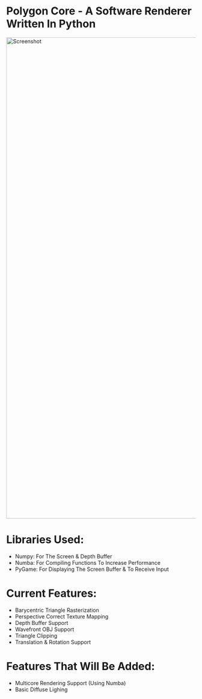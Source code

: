 # Polygon Core - A Software Renderer Written In Python

<img width="1280" alt="Screenshot" src="https://user-images.githubusercontent.com/92179479/221653845-8d29ceae-f86e-4395-9f52-b38e4775c011.png">


# Libraries Used:
  - Numpy: For The Screen & Depth Buffer
  - Numba: For Compiling Functions To Increase Performance
  - PyGame: For Displaying The Screen Buffer & To Receive Input

# Current Features:
  - Barycentric Triangle Rasterization
  - Perspective Correct Texture Mapping
  - Depth Buffer Support
  - Wavefront OBJ Support
  - Triangle Clipping
  - Translation & Rotation Support

# Features That Will Be Added:
  - Multicore Rendering Support (Using Numba)
  - Basic Diffuse Lighing
